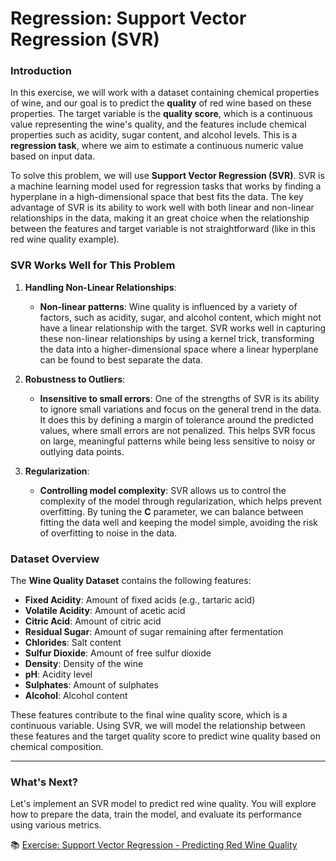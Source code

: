 # Regression: Support Vector Regression (SVR)

### Introduction

In this exercise, we will work with a dataset containing chemical properties of wine, and our goal is to predict the **quality** of red wine based on these properties. The target variable is the **quality score**, which is a continuous value representing the wine's quality, and the features include chemical properties such as acidity, sugar content, and alcohol levels. This is a **regression task**, where we aim to estimate a continuous numeric value based on input data.

To solve this problem, we will use **Support Vector Regression (SVR)**. SVR is a machine learning model used for regression tasks that works by finding a hyperplane in a high-dimensional space that best fits the data. The key advantage of SVR is its ability to work well with both linear and non-linear relationships in the data, making it an great choice when the relationship between the features and target variable is not straightforward (like in this red wine quality example).

### SVR Works Well for This Problem

1. **Handling Non-Linear Relationships**:
   - **Non-linear patterns**: Wine quality is influenced by a variety of factors, such as acidity, sugar, and alcohol content, which might not have a linear relationship with the target. SVR works well in capturing these non-linear relationships by using a kernel trick, transforming the data into a higher-dimensional space where a linear hyperplane can be found to best separate the data.

2. **Robustness to Outliers**:
   - **Insensitive to small errors**: One of the strengths of SVR is its ability to ignore small variations and focus on the general trend in the data. It does this by defining a margin of tolerance around the predicted values, where small errors are not penalized. This helps SVR focus on large, meaningful patterns while being less sensitive to noisy or outlying data points.

3. **Regularization**:
   - **Controlling model complexity**: SVR allows us to control the complexity of the model through regularization, which helps prevent overfitting. By tuning the **C** parameter, we can balance between fitting the data well and keeping the model simple, avoiding the risk of overfitting to noise in the data.

### Dataset Overview

The **Wine Quality Dataset** contains the following features:

- **Fixed Acidity**: Amount of fixed acids (e.g., tartaric acid)
- **Volatile Acidity**: Amount of acetic acid
- **Citric Acid**: Amount of citric acid
- **Residual Sugar**: Amount of sugar remaining after fermentation
- **Chlorides**: Salt content
- **Sulfur Dioxide**: Amount of free sulfur dioxide
- **Density**: Density of the wine
- **pH**: Acidity level
- **Sulphates**: Amount of sulphates
- **Alcohol**: Alcohol content

These features contribute to the final wine quality score, which is a continuous variable. Using SVR, we will model the relationship between these features and the target quality score to predict wine quality based on chemical composition.

---
### What's Next?

Let's implement an SVR model to predict red wine quality. You will explore how to prepare the data, train the model, and evaluate its performance using various metrics. 

📚 [Exercise: Support Vector Regression - Predicting Red Wine Quality](./svr.ipynb)
